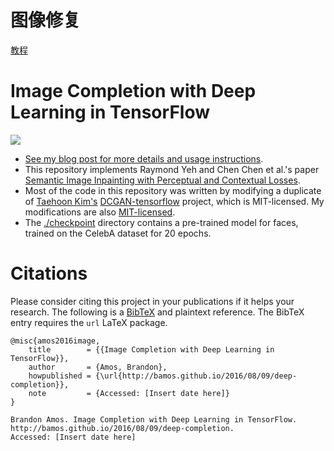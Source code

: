 # 图像修复  

[教程](http://bamos.github.io/2016/08/09/deep-completion/)

# Image Completion with Deep Learning in TensorFlow

![](/completion.compressed.gif)

+ [See my blog post for more details and usage instructions](http://bamos.github.io/2016/08/09/deep-completion/).
+ This repository implements Raymond Yeh and Chen Chen et al.'s paper
  [Semantic Image Inpainting with Perceptual and Contextual Losses](https://arxiv.org/abs/1607.07539).
+ Most of the code in this repository was written by modifying a
  duplicate of [Taehoon Kim's](http://carpedm20.github.io/)
  [DCGAN-tensorflow](https://github.com/carpedm20/DCGAN-tensorflow) project,
  which is MIT-licensed.
  My modifications are also [MIT-licensed](./LICENSE).
+ The [./checkpoint](./checkpoint) directory contains a pre-trained
  model for faces, trained on the CelebA dataset for 20 epochs.

# Citations

Please consider citing this project in your
publications if it helps your research.
The following is a [BibTeX](http://www.bibtex.org/)
and plaintext reference.
The BibTeX entry requires the `url` LaTeX package.

```
@misc{amos2016image,
    title        = {{Image Completion with Deep Learning in TensorFlow}},
    author       = {Amos, Brandon},
    howpublished = {\url{http://bamos.github.io/2016/08/09/deep-completion}},
    note         = {Accessed: [Insert date here]}
}

Brandon Amos. Image Completion with Deep Learning in TensorFlow.
http://bamos.github.io/2016/08/09/deep-completion.
Accessed: [Insert date here]
```
